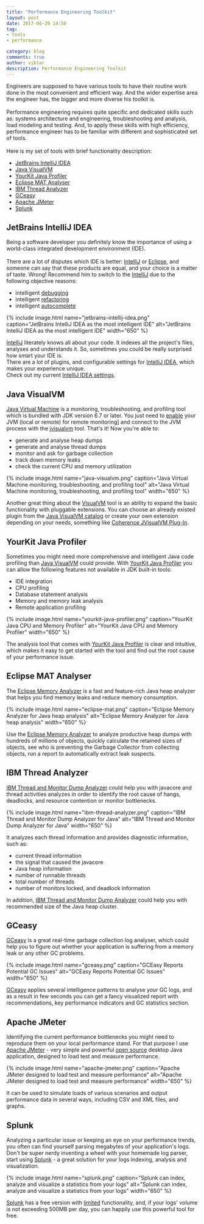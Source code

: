 ```yaml
---
title: "Performance Engineering Toolkit"
layout: post
date: 2017-06-29 14:50
tag:
- tools
- performance

category: blog
comments: true
author: viktar
description: Performance Engineering Toolkit
---
```


Engineers are supposed to have various tools to have their routine work
done in the most convenient and efficient way. And the wider expertise
area the engineer has, the bigger and more diverse his toolkit is.
<br/><br/>
Performance engineering requires quite specific and dedicated
skills such as: systems architecture and engineering, troubleshooting
and analysis, load modeling and testing. And, to apply these skills
with high efficiency, performance engineer has to be familiar with
different and sophisticated set of tools.<br/><br/>
Here is my set of tools with brief functionality description:

<!--more-->

* [JetBrains IntelliJ IDEA](#jetbrains-intellij-idea)
* [Java VisualVM](#java-visualvm)
* [YourKit Java Profiler](#yourkit-java-profiler)
* [Eclipse MAT Analyser](#eclipse-mat-analyser)
* [IBM Thread Analyzer](#ibm-thread-analyzer)
* [GCeasy](#gceasy)
* [Apache JMeter](#apache-jmeter)
* [Splunk](#splunk)

## JetBrains IntelliJ IDEA
Being a software developer you definitely know the importance of using
a world-class integrated development environment (IDE).<br/><br/>
There are a lot of disputes which IDE is better: [IntelliJ][1] or
[Eclipse][5], and someone can say that these products are equal,
and your choice is a matter of taste. Wrong! Recommend him to switch
to the [IntelliJ][1] due to the following objective reasons:
* intelligent [debugging][6]
* intelligent [refactoring][7]
* intelligent [autocomplete][8]

{% include image.html name="jetbrains-intellij-idea.png"
           caption="JetBrains IntelliJ IDEA as the most intelligent IDE"
           alt="JetBrains IntelliJ IDEA as the most intelligent IDE"
           width="650" %}

[IntelliJ][1] literately knows all about your code. It indexes all
the project's files, analyses and understands it. So, sometimes you
could be really surprised how smart your IDE is.<br/>
There are a lot of plugins, and configurable settings for
[IntelliJ IDEA][1], which makes your experience unique.<br/>
Check out my current <a href="/assets/tools/settings/intellij.jar">
IntelliJ IDEA settings</a>.

## Java VisualVM
[Java Virtual Machine][2] is a monitoring, troubleshooting, and profiling
tool which is bundled with JDK version 6.7 or later. You just need to
[enable][3] your JVM (local or remote) for remote monitoring] and connect
to the JVM process with the [jvisualvm][2] tool. That's it! Now you're
able to:
* generate and analyse heap dumps
* generate and analyse thread dumps
* monitor and ask for garbage collection
* track down memory leaks
* check the current CPU and memory utilization

{% include image.html name="java-visualvm.png"
           caption="Java Virtual Machine monitoring, troubleshooting,
           and profiling tool"
           alt="Java Virtual Machine monitoring, troubleshooting, and
           profiling tool"
           width="650" %}

Another great thing about the [VisualVM][2] tool is an ability to expand
the basic functionality with pluggable extensions. You can choose an
already existed plugin from the [Java VisualVM catalog][13] or create
your own extension depending on your needs, something like
[Coherence JVisualVM Plug-In][4].

## YourKit Java Profiler
Sometimes you might need more comprehensive and intelligent Java code
profiling than [Java VisualVM](#java-visualvm) could provide. With
[YourKit Java Profiler][12] you can allow the following features not
available in JDK built-in tools:

* IDE integration
* CPU profiling
* Database statement analysis
* Memory and memory leak analysis
* Remote application profiling

{% include image.html name="yourkit-java-profiler.png"
           caption="YourKit Java CPU and Memory Profiler"
           alt="YourKit Java CPU and Memory Profiler"
           width="650" %}

The analysis tool that comes with [YourKit Java Profiler][12] is clear
and intuitive, which makes it easy to get started with the tool and
find out the root cause of your performance issue.

## Eclipse MAT Analyser
The [Eclipse Memory Analyzer][16] is a fast and feature-rich Java heap
analyzer that helps you find memory leaks and reduce memory consumption.

{% include image.html name="eclipse-mat.png"
           caption="Eclipse Memory Analyzer for Java heap analysis"
           alt="Eclipse Memory Analyzer for Java heap analysis"
           width="650" %}

Use the [Eclipse Memory Analyzer][16] to analyze productive heap dumps
with hundreds of millions of objects, quickly calculate the retained
sizes of objects, see who is preventing the Garbage Collector from
collecting objects, run a report to automatically extract leak suspects.

## IBM Thread Analyzer
[IBM Thread and Monitor Dump Analyzer][17] could help you with javacore
and thread activities analyzes in order to identify the root cause of
hangs, deadlocks, and resource contention or monitor bottlenecks.

{% include image.html name="ibm-thread-analyzer.png"
           caption="IBM Thread and Monitor Dump Analyzer for Java"
           alt="IBM Thread and Monitor Dump Analyzer for Java"
           width="650" %}

It analyzes each thread information and provides diagnostic information,
such as:
* current thread information
* the signal that caused the javacore
* Java heap information
* number of runnable threads
* total number of threads
* number of monitors locked, and deadlock information

In addition, [IBM Thread and Monitor Dump Analyzer][17] could help you
with recommended size of the Java heap cluster.

## GCeasy
[GCeasy][9] is a great real-time garbage collection log analyser,
which could help you to figure out whether your application is suffering
from a memory leak or any other GC problems.<br/>

{% include image.html name="gceasy.png"
           caption="GCEasy Reports Potential GC Issues"
           alt="GCEasy Reports Potential GC Issues"
           width="650" %}

[GCeasy][9] applies several intelligence patterns to analyse your GC logs,
and as a result in few seconds you can get a fancy visualized report
with recommendations, key performance indicators and GC statistics
section.

## Apache JMeter
Identifying the current performance bottlenecks you might need to
reproduce them on your local performance stand. For that purpose I use
[Apache JMeter][10] - very simple and powerful [open source][11]
desktop Java application, designed to load test and measure performance.

{% include image.html name="apache-jmeter.png"
           caption="Apache JMeter designed to load test and measure
                                  performance"
           alt="Apache JMeter designed to load test and measure
                                                  performance"
           width="650" %}

It can be used to simulate loads of various scenarios and output
performance data in several ways, including CSV and XML files, and
graphs.

## Splunk
Analyzing a particular issue or keeping an eye on your performance
trends, you often can find yourself parsing megabytes of your
application's logs. Don't be super nerdy inventing a wheel with your
homemade log parser, start using [Splunk][14] - a great solution for
your logs indexing, analysis and visualization.

{% include image.html name="splunk.png"
           caption="Splunk can index, analyze and visualize a statistics
                               from your logs"
           alt="Splunk can index, analyze and visualize a statistics
           from your logs"
           width="650" %}

[Splunk][14] has a free version with [limited][15] functionality, and,
if your logs' volume is not exceeding 500MB per day, you can happily use
this powerful tool for free.

[1]: https://www.jetbrains.com/idea
[2]: https://docs.oracle.com/javase/6/docs/technotes/tools/share/jvisualvm.html
[3]: http://docs.oracle.com/javase/7/docs/technotes/guides/management/agent.html
[4]: http://www.oracle.com/webfolder/technetwork/tutorials/obe/fmw/coherence/Coherence_JVisualVM/JVisualVMPlugin.html
[5]: http://www.eclipse.org
[6]: https://www.jetbrains.com/help/idea/debugging.html
[7]: https://www.jetbrains.com/help/idea/refactoring-source-code.html
[8]: https://www.jetbrains.com/help/idea/auto-completing-code.html
[9]: http://gceasy.io
[10]: http://jmeter.apache.org
[11]: https://github.com/apache/jmeter
[12]: https://www.yourkit.com
[13]: https://visualvm.github.io/plugins.html
[14]: https://www.splunk.com
[15]: https://www.splunk.com/en_us/products/splunk-enterprise/free-vs-enterprise.html
[16]: http://www.eclipse.org/mat
[17]: https://www.ibm.com/developerworks/community/groups/service/html/communitystart?communityUuid=2245aa39-fa5c-4475-b891-14c205f7333c
